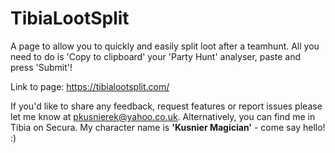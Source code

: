 # TibiaLootSplit
A page to allow you to quickly and easily split loot after a teamhunt. All you need to do is 'Copy to clipboard' your 'Party Hunt' analyser, paste and press 'Submit'!

Link to page:
https://tibialootsplit.com/

If you'd like to share any feedback, request features or report issues please let me know at pkusnierek@yahoo.co.uk.
Alternatively, you can find me in Tibia on Secura. My character name is <b>'Kusnier Magician'</b> - come say hello! :) 
